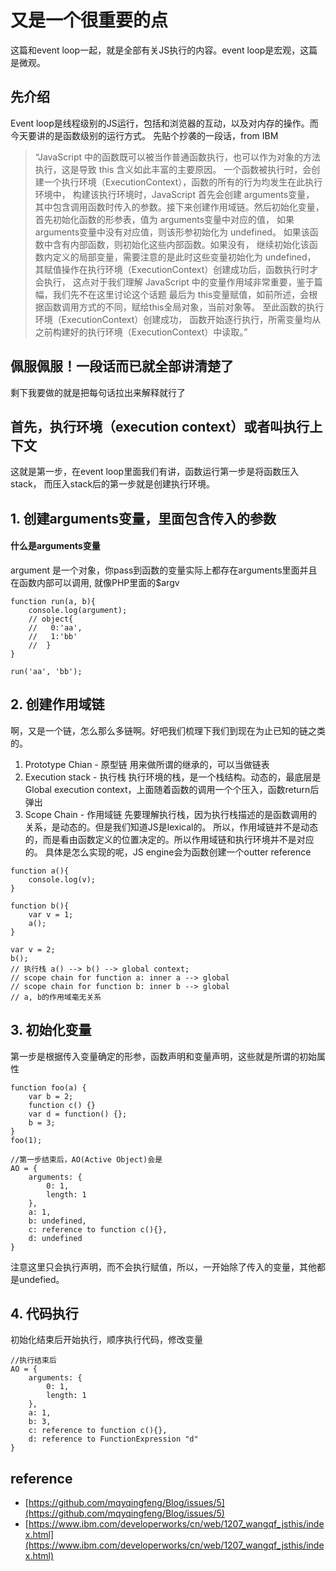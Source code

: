 # 又是一个很重要的点
这篇和event loop一起，就是全部有关JS执行的内容。event loop是宏观，这篇是微观。

## 先介绍
Event loop是线程级别的JS运行，包括和浏览器的互动，以及对内存的操作。而今天要讲的是函数级别的运行方式。
先贴个抄袭的一段话，from IBM

> “JavaScript 中的函数既可以被当作普通函数执行，也可以作为对象的方法执行，这是导致 this 含义如此丰富的主要原因。
一个函数被执行时，会创建一个执行环境（ExecutionContext），函数的所有的行为均发生在此执行环境中，
构建该执行环境时，JavaScript 首先会创建 arguments变量，
其中包含调用函数时传入的参数。接下来创建作用域链。然后初始化变量，
首先初始化函数的形参表，值为 arguments变量中对应的值，
如果 arguments变量中没有对应值，则该形参初始化为 undefined。
如果该函数中含有内部函数，则初始化这些内部函数。如果没有，
继续初始化该函数内定义的局部变量，需要注意的是此时这些变量初始化为 undefined，
其赋值操作在执行环境（ExecutionContext）创建成功后，函数执行时才会执行，
这点对于我们理解 JavaScript 中的变量作用域非常重要，鉴于篇幅，我们先不在这里讨论这个话题
最后为 this变量赋值，如前所述，会根据函数调用方式的不同，赋给this全局对象，当前对象等。
至此函数的执行环境（ExecutionContext）创建成功，
函数开始逐行执行，所需变量均从之前构建好的执行环境（ExecutionContext）中读取。”

## 佩服佩服！一段话而已就全部讲清楚了
剩下我要做的就是把每句话拉出来解释就行了

## 首先，执行环境（execution context）或者叫执行上下文
这就是第一步，在event loop里面我们有讲，函数运行第一步是将函数压入stack，
而压入stack后的第一步就是创建执行环境。

## 1. 创建arguments变量，里面包含传入的参数

#### 什么是arguments变量
argument 是一个对象，你pass到函数的变量实际上都存在arguments里面并且在函数内部可以调用, 就像PHP里面的$argv
```
function run(a, b){
    console.log(argument);
	// object{
	//   0:'aa',
	//   1:'bb' 
	//  }
}

run('aa', 'bb');

```

## 2. 创建作用域链
啊，又是一个链，怎么那么多链啊。好吧我们梳理下我们到现在为止已知的链之类的。

1. Prototype Chian - 原型链
用来做所谓的继承的，可以当做链表
2. Execution stack - 执行栈
执行环境的栈，是一个栈结构。动态的，最底层是Global execution context，上面随着函数的调用一个个压入，函数return后弹出
3. Scope Chain - 作用域链
先要理解执行栈，因为执行栈描述的是函数调用的关系，是动态的。但是我们知道JS是lexical的。
所以，作用域链并不是动态的，而是看由函数定义的位置决定的。所以作用域链和执行环境并不是对应的。
具体是怎么实现的呢，JS engine会为函数创建一个outter reference
```
function a(){
	console.log(v);
}

function b(){
	var v = 1;
	a();
}

var v = 2;
b();
// 执行栈 a() --> b() --> global context;
// scope chain for function a: inner a --> global
// scope chain for function b: inner b --> global
// a, b的作用域毫无关系
```

## 3. 初始化变量
第一步是根据传入变量确定的形参，函数声明和变量声明，这些就是所谓的初始属性
```
function foo(a) {
	var b = 2;
	function c() {}
	var d = function() {};
	b = 3;
}
foo(1);

//第一步结束后，AO(Active Object)会是
AO = {
    arguments: {
        0: 1,
        length: 1
    },
    a: 1,
    b: undefined,
    c: reference to function c(){},
    d: undefined
}
```
注意这里只会执行声明，而不会执行赋值，所以，一开始除了传入的变量，其他都是undefied。

## 4. 代码执行
初始化结束后开始执行，顺序执行代码，修改变量
```
//执行结束后
AO = {
    arguments: {
        0: 1,
        length: 1
    },
    a: 1,
    b: 3,
    c: reference to function c(){},
    d: reference to FunctionExpression "d"
}
```


## reference
- [https://github.com/mqyqingfeng/Blog/issues/5](https://github.com/mqyqingfeng/Blog/issues/5)
- [https://www.ibm.com/developerworks/cn/web/1207_wangqf_jsthis/index.html](https://www.ibm.com/developerworks/cn/web/1207_wangqf_jsthis/index.html)